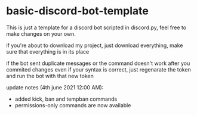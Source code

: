 # basic-discord-bot-template
This is just a template for a discord bot scripted in discord.py, feel free to make changes on your own.

if you're about to download my project, just download everything, make sure that everything is in its place



if the bot sent duplicate messages or the command doesn't work after you commited changes even if your syntax is correct, just regenarate the token and run the bot with that new token


update notes (4th june 2021 12:00 AM):
- added kick, ban and tempban commands
- permissions-only commands are now available
